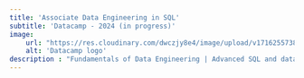 ```yaml
---
title: 'Associate Data Engineering in SQL'
subtitle: 'Datacamp - 2024 (in progress)'
image:
    url: "https://res.cloudinary.com/dwczjy8e4/image/upload/v1716255738/portfolio/Certificates_cards-logos_nzzupb.png"
    alt: 'Datacamp logo'
description : "Fundamentals of Data Engineering | Advanced SQL and database design | Data warehousing | Snowflake | Data pipelines | Data visualization"
---
```

